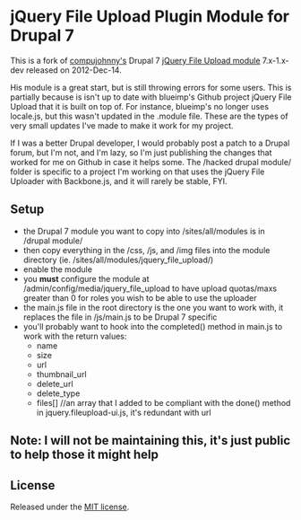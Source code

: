 # jQuery File Upload Plugin Module for Drupal 7
This is a fork of [compujohnny's](http://drupal.org/user/369328) Drupal 7 [jQuery File Upload module](http://drupal.org/project/jquery_file_upload) 7.x-1.x-dev released on 2012-Dec-14.

His module is a great start, but is still throwing errors for some users. This is partially because is isn't up to date with blueimp's Github project jQuery File Upload that it is built on top of. For instance, blueimp's no longer uses locale.js, but this wasn't updated in the .module file. These are the types of very small updates I've made to make it work for my project.

If I was a better Drupal developer, I would probably post a patch to a Drupal forum, but I'm not, and I'm lazy, so I'm just publishing the changes that worked for me on Github in case it helps some. The /hacked drupal module/ folder is specific to a project I'm working on that uses the jQuery File Uploader with Backbone.js, and it will rarely be stable, FYI.

## Setup
* the Drupal 7 module you want to copy into /sites/all/modules is in /drupal module/
* then copy everything in the /css, /js, and /img files into the module directory (ie. /sites/all/modules/jquery_file_upload/)
* enable the module
* you **must** configure the module at /admin/config/media/jquery_file_upload to have upload quotas/maxs greater than 0 for roles you wish to be able to use the uploader
* the main.js file in the root directory is the one you want to work with, it replaces the file in /js/main.js to be Drupal 7 specific
* you'll probably want to hook into the completed() method in main.js to work with the return values:
  * name
  * size
  * url
  * thumbnail_url
  * delete_url
  * delete_type
  * files[] //an array that I added to be compliant with the done() method in jquery.fileupload-ui.js, it's redundant with url

## Note: I will not be maintaining this, it's just public to help those it might help

## License
Released under the [MIT license](http://www.opensource.org/licenses/MIT).
